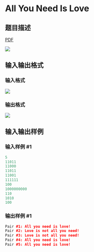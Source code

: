 # All You Need Is Love

## 题目描述

[problemUrl]: https://uva.onlinejudge.org/index.php?option=com_onlinejudge&Itemid=8&category=13&page=show_problem&problem=1134

[PDF](https://uva.onlinejudge.org/external/101/p10193.pdf)

![](https://cdn.luogu.com.cn/upload/vjudge_pic/UVA10193/2a9c82663bad51217dd8d5521f85e4dafeada0a6.png)

## 输入输出格式

### 输入格式

![](https://cdn.luogu.com.cn/upload/vjudge_pic/UVA10193/ece81c1be432fd9db7e44ad7785c83c275e2910b.png)

### 输出格式

![](https://cdn.luogu.com.cn/upload/vjudge_pic/UVA10193/0c03379a410df9316702f1be25df9839c38afe4e.png)

## 输入输出样例

### 输入样例 #1

```cpp
5
11011
11000
11011
11001
111111
100
1000000000
110
1010
100
```


### 输出样例 #1

```cpp
Pair #1: All you need is love!
Pair #2: Love is not all you need!
Pair #3: Love is not all you need!
Pair #4: All you need is love!
Pair #5: All you need is love!
```


